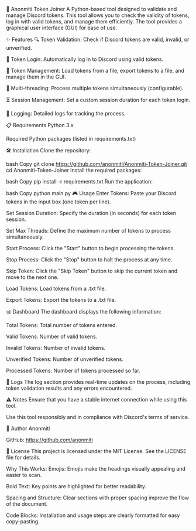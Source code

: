 🚀 Anonmiti Token Joiner
A Python-based tool designed to validate and manage Discord tokens.
This tool allows you to check the validity of tokens, log in with valid tokens, and manage them efficiently. The tool provides a graphical user interface (GUI) for ease of use.

✨ Features
🔍 Token Validation: Check if Discord tokens are valid, invalid, or unverified.

🔑 Token Login: Automatically log in to Discord using valid tokens.

📂 Token Management: Load tokens from a file, export tokens to a file, and manage them in the GUI.

🧵 Multi-threading: Process multiple tokens simultaneously (configurable).

⏳ Session Management: Set a custom session duration for each token login.

📝 Logging: Detailed logs for tracking the process.

📋 Requirements
Python 3.x

Required Python packages (listed in requirements.txt)

🛠️ Installation
Clone the repository:

bash
Copy
git clone https://github.com/anonmiti/Anonmiti-Token-Joiner.git
cd Anonmiti-Token-Joiner
Install the required packages:

bash
Copy
pip install -r requirements.txt
Run the application:

bash
Copy
python main.py
🎮 Usage
Enter Tokens: Paste your Discord tokens in the input box (one token per line).

Set Session Duration: Specify the duration (in seconds) for each token session.

Set Max Threads: Define the maximum number of tokens to process simultaneously.

Start Process: Click the "Start" button to begin processing the tokens.

Stop Process: Click the "Stop" button to halt the process at any time.

Skip Token: Click the "Skip Token" button to skip the current token and move to the next one.

Load Tokens: Load tokens from a .txt file.

Export Tokens: Export the tokens to a .txt file.

📊 Dashboard
The dashboard displays the following information:

Total Tokens: Total number of tokens entered.

Valid Tokens: Number of valid tokens.

Invalid Tokens: Number of invalid tokens.

Unverified Tokens: Number of unverified tokens.

Processed Tokens: Number of tokens processed so far.

📜 Logs
The log section provides real-time updates on the process, including token validation results and any errors encountered.

⚠️ Notes
Ensure that you have a stable internet connection while using this tool.

Use this tool responsibly and in compliance with Discord's terms of service.

👤 Author
Anonmiti

GitHub: https://github.com/anonmiti

📜 License
This project is licensed under the MIT License. See the LICENSE file for details.

Why This Works:
Emojis: Emojis make the headings visually appealing and easier to scan.

Bold Text: Key points are highlighted for better readability.

Spacing and Structure: Clear sections with proper spacing improve the flow of the document.

Code Blocks: Installation and usage steps are clearly formatted for easy copy-pasting.
